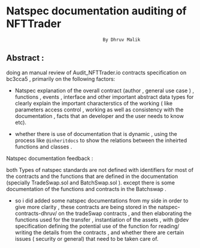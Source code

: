 # Natspec documentation  auditing of NFTTrader 

                                        By Dhruv Malik

## Abstract : 
doing an manual review of Audit_NFTTrader.io contracts specification on bc3cca5  ,  primarily  on the following factors:

- Natspec  explanation of the  overall contract (author , general use case ) , functions   , events , interface and other important abstract data types for clearly explain the important characterstics of the working  ( like parameters  access control , working as well as consistency with the documentation , facts that an developer and the user  needs to know etc).

- whether  there is use of  documentation that is dynamic , using the process like `@inheritdocs` to show the relations between the inheirted functions and classes .

Natspec documentation feedback :

both Types of  natspec  standards  are  not defined with identifiers  for most  of the   contracts and the functions that are defined in the documentation (specially TradeSwap.sol and BatchSwap.sol ). except  there is some documentation of the functions and contracts in the Batchswap .

- so i did added some natspec documentations  from my side in order to give more clarity , these contracts are being stored in the  natspec-contracts-dhruv/  on the tradeSwap contracts , and then elaborating the functions used for the transfer  , instantiation of the assets  , with @dev specification defining the  potential use of the function for reading/ writing the details from the contracts , and whether there are certain issues ( security or general) that need to be  taken care of.
